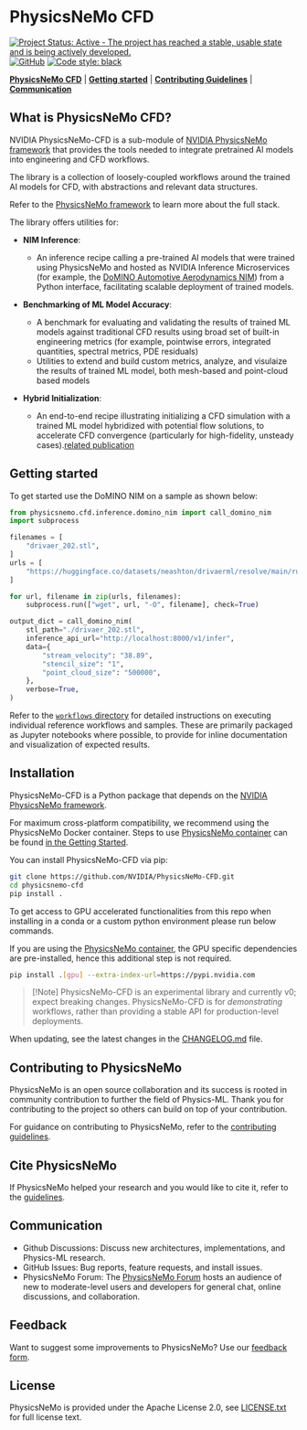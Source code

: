 # PhysicsNeMo CFD
<!-- markdownlint-disable -->

[![Project Status: Active - The project has reached a stable, usable state and
is being actively
developed.](https://www.repostatus.org/badges/latest/active.svg)](https://www.repostatus.org/#active)
[![GitHub](https://img.shields.io/github/license/NVIDIA/physicsnemo)](https://github.com/NVIDIA/physicsnemo/blob/master/LICENSE.txt)
[![Code style:
black](https://img.shields.io/badge/code%20style-black-000000.svg)](https://github.com/psf/black)
<!-- markdownlint-enable -->
 [**PhysicsNeMo CFD**](#what-is-physicsnemo-cfd) | [**Getting
started**](#getting-started) | [**Contributing
Guidelines**](#contributing-to-physicsnemo) |
[**Communication**](#communication)

## What is PhysicsNeMo CFD?

NVIDIA PhysicsNeMo-CFD is a sub-module of [NVIDIA PhysicsNeMo
framework](https://github.com/NVIDIA/physicsnemo/) that provides the tools
needed to integrate pretrained AI models into engineering and CFD workflows.

The library is a collection of loosely-coupled workflows around the trained AI
models for CFD, with abstractions and relevant data structures.

Refer to the [PhysicsNeMo
framework](https://github.com/NVIDIA/physicsnemo/blob/main/README.md) to learn
more about the full stack.

The library offers utilities for:

- **NIM Inference**:
  - An inference recipe calling a pre-trained AI models that were trained using
PhysicsNeMo and hosted as NVIDIA Inference Microservices (for example, the
[DoMINO Automotive Aerodynamics
NIM](https://catalog.ngc.nvidia.com/orgs/nim/teams/nvidia/containers/domino-automotive-aero))
from a Python interface, facilitating scalable deployment of trained models.
- **Benchmarking of ML Model Accuracy**:
  - A benchmark for evaluating and validating the results of trained ML models
  against traditional CFD results using broad set of built-in engineering
  metrics (for example, pointwise errors, integrated quantities, spectral
  metrics, PDE residuals)
  - Utilities to extend and build custom metrics, analyze, and visulaize the
    results of trained ML model, both mesh-based and point-cloud based models

- **Hybrid Initialization**:
  - An end-to-end recipe illustrating initializing a CFD simulation with a
  trained ML model hybridized with potential flow solutions, to accelerate CFD
  convergence (particularly for high-fidelity, unsteady cases).[related
  publication](https://arxiv.org/abs/2503.15766)

## Getting started

To get started use the DoMINO NIM on a sample as shown below:

```python
from physicsnemo.cfd.inference.domino_nim import call_domino_nim
import subprocess

filenames = [
    "drivaer_202.stl",
]
urls = [
    "https://huggingface.co/datasets/neashton/drivaerml/resolve/main/run_202/drivaer_202.stl",
]

for url, filename in zip(urls, filenames):
    subprocess.run(["wget", url, "-O", filename], check=True)

output_dict = call_domino_nim(
    stl_path="./drivaer_202.stl",
    inference_api_url="http://localhost:8000/v1/infer",
    data={
        "stream_velocity": "38.89",
        "stencil_size": "1",
        "point_cloud_size": "500000",
    },
    verbose=True,
)

```

Refer to the [`workflows` directory](./workflows) for detailed instructions on
executing individual reference workflows and samples. These are primarily
packaged as Jupyter notebooks where possible, to provide for inline
documentation and visualization of expected results.

## Installation

PhysicsNeMo-CFD is a Python package that depends on the [NVIDIA PhysicsNeMo
framework](https://github.com/NVIDIA/physicsnemo).

For maximum cross-platform compatibility, we recommend using the PhysicsNeMo
Docker container. Steps to use [PhysicsNeMo container](https://catalog.ngc.nvidia.com/orgs/nvidia/teams/physicsnemo/containers/physicsnemo)
can be found [in the Getting Started](https://docs.nvidia.com/deeplearning/physicsnemo/getting-started/index.html#physicsnemo-with-docker-image-recommended).

You can install PhysicsNeMo-CFD via pip:

```bash
git clone https://github.com/NVIDIA/PhysicsNeMo-CFD.git
cd physicsnemo-cfd
pip install .
```

To get access to GPU accelerated functionalities from this repo when installing
in a conda or a custom python environment please run below commands.

If you are using the [PhysicsNeMo container](https://catalog.ngc.nvidia.com/orgs/nvidia/teams/physicsnemo/containers/physicsnemo),
the GPU specific dependencies are pre-installed, hence this additional step is
not required.

```bash
pip install .[gpu] --extra-index-url=https://pypi.nvidia.com
```

> [!Note] PhysicsNeMo-CFD is an experimental library and currently v0; expect
> breaking changes. PhysicsNeMo-CFD is for *demonstrating* workflows, rather
than providing a stable API for production-level deployments.

When updating, see the latest changes in the [CHANGELOG.md](./CHANGELOG.md)
file.

## Contributing to PhysicsNeMo

PhysicsNeMo is an open source collaboration and its success is rooted in
community contribution to further the field of Physics-ML. Thank you for
contributing to the project so others can build on top of your contribution.

For guidance on contributing to PhysicsNeMo, refer to the [contributing
guidelines](CONTRIBUTING.md).

## Cite PhysicsNeMo

If PhysicsNeMo helped your research and you would like to cite it, refer to the
[guidelines](https://github.com/NVIDIA/physicsnemo/blob/main/CITATION.cff).

## Communication

- Github Discussions: Discuss new architectures, implementations, and Physics-ML
  research.
- GitHub Issues: Bug reports, feature requests, and install issues.
- PhysicsNeMo Forum: The [PhysicsNeMo
Forum](https://forums.developer.nvidia.com/t/welcome-to-the-physicsnemo-ml-model-framework-forum/178556)
hosts an audience of new to moderate-level users and developers for general
chat, online discussions, and collaboration.

## Feedback

Want to suggest some improvements to PhysicsNeMo? Use our [feedback
form](https://docs.google.com/forms/d/e/1FAIpQLSfX4zZ0Lp7MMxzi3xqvzX4IQDdWbkNh5H_a_clzIhclE2oSBQ/viewform?usp=sf_link).

## License

PhysicsNeMo is provided under the Apache License 2.0, see
[LICENSE.txt](./LICENSE.txt) for full license text.

